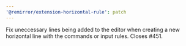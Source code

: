 ```yaml
---
'@remirror/extension-horizontal-rule': patch
---
```


Fix uneccessary lines being added to the editor when creating a new horizontal line with the commands or input rules. Closes #451.
